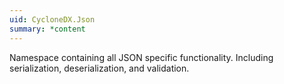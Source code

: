 ```yaml
---
uid: CycloneDX.Json
summary: *content
---
```

Namespace containing all JSON specific functionality. Including serialization, deserialization, and validation.